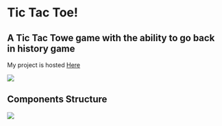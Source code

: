 # Tic Tac Toe!

## A Tic Tac Towe game with the ability to go back in history game

My project is hosted [Here](https://omri-zaher-tic-tac-toe.netlify.app/)

![](https://media4.giphy.com/media/YnZPEeeC7q6pQEZw1I/giphy.gif?cid=ecf05e47jv5vaj8bsqbjdic4makgmv19jzni68ojt3yvoial&rid=giphy.gif&ct=g)

## Components Structure

![](https://i.ibb.co/gVGHLsq/components-structures.png)
